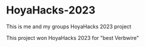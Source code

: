 # HoyaHacks-2023
This is me and my groups HoyaHacks 2023 project

This project won HoyaHacks 2023 for "best Verbwire"
